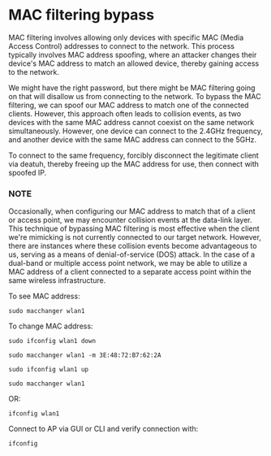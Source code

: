 # MAC filtering bypass
MAC filtering involves allowing only devices with specific MAC (Media Access Control) addresses to connect to the network. This process typically involves MAC address spoofing, where an attacker changes their device's MAC address to match an allowed device, thereby gaining access to the network. 

We might have the right password, but there might be MAC filtering going on that will disallow us from connecting to the network. To bypass the MAC filtering, we can spoof our MAC address to match one of the connected clients. However, this approach often leads to collision events, as two devices with the same MAC address cannot coexist on the same network simultaneously. However, one device can connect to the 2.4GHz frequency, and another device with the same MAC address can connect to the 5GHz.

To connect to the same frequency, forcibly disconnect the legitimate client via deatuh, thereby freeing up the MAC address for use, then connect with spoofed IP.

### NOTE
Occasionally, when configuring our MAC address to match that of a client or access point, we may encounter collision events at the data-link layer. This technique of bypassing MAC filtering is most effective when the client we're mimicking is not currently connected to our target network. However, there are instances where these collision events become advantageous to us, serving as a means of denial-of-service (DOS) attack. In the case of a dual-band or multiple access point network, we may be able to utilize a MAC address of a client connected to a separate access point within the same wireless infrastructure.

To see MAC address:
```
sudo macchanger wlan1
```
To change MAC address:
```
sudo ifconfig wlan1 down
```
```
sudo macchanger wlan1 -m 3E:48:72:B7:62:2A
```
```
sudo ifconfig wlan1 up
```
```
sudo macchanger wlan1
```
OR:
```
ifconfig wlan1
```
Connect to AP via GUI or CLI and verify connection with:
```
ifconfig
```
